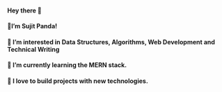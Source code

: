 #### Hey there 👋
#### 🍁I’m Sujit Panda!
#### 👀 I’m interested in Data Structures, Algorithms, Web Development and Technical Writing
#### 🌱 I’m currently learning the MERN stack.
#### 💞️ I love to build projects with new technologies.




